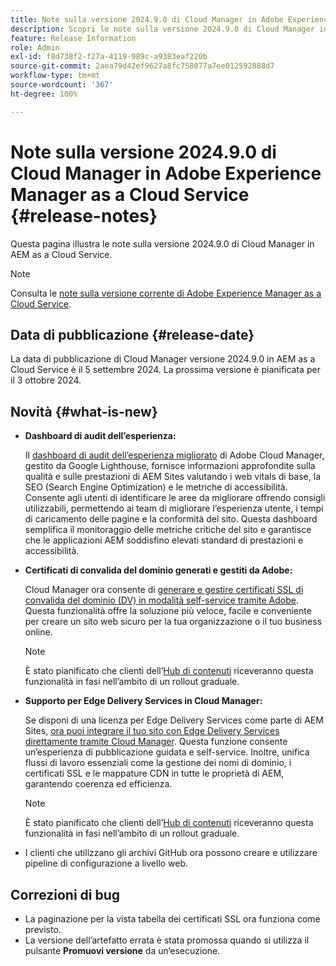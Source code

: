 ```yaml
---
title: Note sulla versione 2024.9.0 di Cloud Manager in Adobe Experience Manager as a Cloud Service
description: Scopri le note sulla versione 2024.9.0 di Cloud Manager in AEM as a Cloud Service.
feature: Release Information
role: Admin
exl-id: f8d738f2-f27a-4119-989c-a9383eaf220b
source-git-commit: 2aea79d42ef9627a8fc758077a7ee012592888d7
workflow-type: tm+mt
source-wordcount: '367'
ht-degree: 100%

---
```


# Note sulla versione 2024.9.0 di Cloud Manager in Adobe Experience Manager as a Cloud Service {#release-notes}

Questa pagina illustra le note sulla versione 2024.9.0 di Cloud Manager in AEM as a Cloud Service.

>[!NOTE]
>
>Consulta le [note sulla versione corrente di Adobe Experience Manager as a Cloud Service](/help/release-notes/release-notes-cloud/release-notes-current.md).

## Data di pubblicazione {#release-date}

La data di pubblicazione di Cloud Manager versione 2024.9.0 in AEM as a Cloud Service è il 5 settembre 2024. La prossima versione è pianificata per il 3 ottobre 2024.

## Novità {#what-is-new}

* **Dashboard di audit dell’esperienza:**

  Il [dashboard di audit dell’esperienza migliorato](/help/implementing/cloud-manager/reports/report-experience-audit.md) di Adobe Cloud Manager, gestito da Google Lighthouse, fornisce informazioni approfondite sulla qualità e sulle prestazioni di AEM Sites valutando i web vitals di base, la SEO (Search Engine Optimization) e le metriche di accessibilità. Consente agli utenti di identificare le aree da migliorare offrendo consigli utilizzabili, permettendo ai team di migliorare l’esperienza utente, i tempi di caricamento delle pagine e la conformità del sito. Questa dashboard semplifica il monitoraggio delle metriche critiche del sito e garantisce che le applicazioni AEM soddisfino elevati standard di prestazioni e accessibilità.

* **Certificati di convalida del dominio generati e gestiti da Adobe:**

  Cloud Manager ora consente di [generare e gestire certificati SSL di convalida del dominio (DV) in modalità self-service tramite Adobe](/help/implementing/cloud-manager/managing-ssl-certifications/add-ssl-certificate.md). Questa funzionalità offre la soluzione più veloce, facile e conveniente per creare un sito web sicuro per la tua organizzazione o il tuo business online. <!-- CMGR-52403 -->

  >[!NOTE]
  >
  >È stato pianificato che clienti dell’[Hub di contenuti](/help/assets/product-overview.md) riceveranno questa funzionalità in fasi nell’ambito di un rollout graduale.

* **Supporto per Edge Delivery Services in Cloud Manager:**

  Se disponi di una licenza per Edge Delivery Services come parte di AEM Sites, [ora puoi integrare il tuo sito con Edge Delivery Services direttamente tramite Cloud Manager](/help/implementing/cloud-manager/edge-delivery/introduction-to-edge-delivery-services.md). Questa funzione consente un’esperienza di pubblicazione guidata e self-service. Inoltre, unifica flussi di lavoro essenziali come la gestione dei nomi di dominio, i certificati SSL e le mappature CDN in tutte le proprietà di AEM, garantendo coerenza ed efficienza. <!-- CMGR-49859 -->

  >[!NOTE]
  >
  >È stato pianificato che clienti dell’[Hub di contenuti](/help/assets/product-overview.md) riceveranno questa funzionalità in fasi nell’ambito di un rollout graduale.

* I clienti che utilizzano gli archivi GitHub ora possono creare e utilizzare pipeline di configurazione a livello web. <!--( KEEP IN? SP: YES CMGR-59046 and Slack https://cq-dev.slack.com/archives/C07LFP5BZ2L/p1725407057847379 ) -->

<!--
## Private beta program {#private-beta-program}

For a chance to test some upcoming features, be a part of Adobe's private beta program. 
-->


## Correzioni di bug

* La paginazione per la vista tabella dei certificati SSL ora funziona come previsto. <!-- (CMGR-60804 - [UI] Pagination doesn't work for ssl certificates) -->
* La versione dell’artefatto errata è stata promossa quando si utilizza il pulsante **Promuovi versione** da un’esecuzione. <!-- ( KEEP IN? SP: YES CMGR-59519 and Slack https://cq-dev.slack.com/archives/C07LFPN2R08/p1725408253474129 ) -->

<!-- * Slack message says next release? SP: REMOVE (Leave in for now) SSL Certificates table in Cloud Manager now enables pagination in the user experience. ( https://jira.corp.adobe.com/browse/CMGR-61041 and Slack https://cq-dev.slack.com/archives/C07LFRE9QJU/p1725408553760009 ) -->
